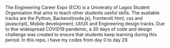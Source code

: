 The Engineering Career Expo (ECX) is a Univeraity of Lagos Student Organisation that aims to teach other students useful skills. The avaliable tracks are the Python, Backend(node.js), Frontend( html, css and javascript), Mobile development, UI/UX and Engineering design tracks. Due to thw widespread COVID19 pandemic, a 30 days of code and design challenge was created to ensure that students keep learning during this period. In this repo, i have my codes from day 0 to day 29. 
